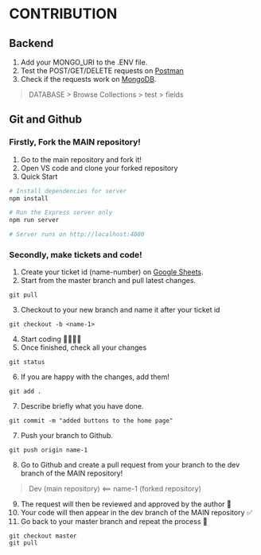# CONTRIBUTION

## Backend
1. Add your MONGO_URI to the .ENV file.
2. Test the POST/GET/DELETE requests on [Postman](https://app.getpostman.com/join-team?invite_code=901de6d626d9a713844b515e71a3395c&target_code=11ab854ea36d73b71c518f64290ceade)
3. Check if the requests work on [MongoDB](https://cloud.mongodb.com/). 
> DATABASE > Browse Collections > test > fields


## Git and Github

### Firstly, Fork the MAIN repository!

1. Go to the main repository and fork it!
2. Open VS code and clone your forked repository
3. Quick Start
```bash
# Install dependencies for server
npm install

# Run the Express server only
npm run server

# Server runs on http://localhost:4080
```

### Secondly, make tickets and code! 

1. Create your ticket id (name-number) on [Google Sheets](https://docs.google.com/spreadsheets/d/1kKUn01fwEMzRu1MTyYL9ec4WxLOuN9_IuVmes2zZxG0/edit#gid=0).
2. Start from the master branch and pull latest changes.
```
git pull
```
3. Checkout to your new branch and name it after your ticket id
```
git checkout -b <name-1>
```
4. Start coding 👨‍💻👩‍💻
5. Once finished, check all your changes
```
git status
```
6. If you are happy with the changes, add them!
```
git add .
```
7. Describe briefly what you have done.
```
git commit -m "added buttons to the home page"
```
7. Push your branch to Github.
```
git push origin name-1
```
8. Go to Github and create a pull request from your branch to the dev branch of the MAIN repository!
> Dev (main repository) <== name-1 (forked repository)
9. The request will then be reviewed and approved by the author 🔎
10. Your code will then appear in the dev branch of the MAIN repository ✅
11. Go back to your master branch and repeat the process 🔁
```
git checkout master
git pull
```